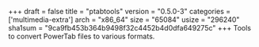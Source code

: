 +++
draft = false
title = "ptabtools"
version = "0.5.0-3"
categories = ['multimedia-extra']
arch = "x86_64"
size = "65084"
usize = "296240"
sha1sum = "9ca9fb453b364b9498f32c4452b4d0dfa649275c"
+++
Tools to convert PowerTab files to various formats.